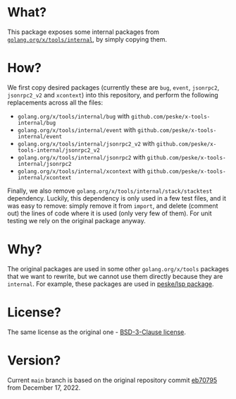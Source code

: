 # What?

This package exposes some internal packages from
[`golang.org/x/tools/internal`](https://github.com/golang/tools/tree/master/internal), by simply copying them.

# How?

We first copy desired packages (currently these are `bug`, `event`, `jsonrpc2`, `jsonrpc2_v2` and `xcontext`) into this
repository, and perform the following replacements across all the files:

- `golang.org/x/tools/internal/bug` with `github.com/peske/x-tools-internal/bug`
- `golang.org/x/tools/internal/event` with `github.com/peske/x-tools-internal/event`
- `golang.org/x/tools/internal/jsonrpc2_v2` with `github.com/peske/x-tools-internal/jsonrpc2_v2`
- `golang.org/x/tools/internal/jsonrpc2` with `github.com/peske/x-tools-internal/jsonrpc2`
- `golang.org/x/tools/internal/xcontext` with `github.com/peske/x-tools-internal/xcontext`

Finally, we also remove `golang.org/x/tools/internal/stack/stacktest` dependency. Luckily, this dependency is only used
in a few test files, and it was easy to remove: simply remove it from `import`, and delete (comment out) the lines of
code where it is used (only very few of them). For unit testing we rely on the original package anyway.

# Why?

The original packages are used in some other `golang.org/x/tools` packages that we want to rewrite, but we cannot use
them directly because they are `internal`. For example, these packages are used in
[peske/lsp package](https://github.com/peske/lsp).

# License?

The same license as the original one - [BSD-3-Clause license](./LICENSE).

# Version?

Current `main` branch is based on the original repository commit
[eb70795](https://github.com/golang/tools/commit/eb70795aaccb8e6c9615c88085ef3414ba04b8c9) from December 17, 2022.
